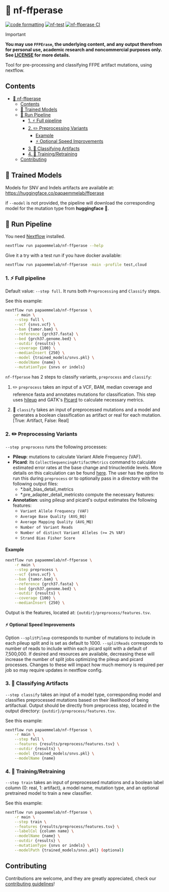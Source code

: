 # 🧽 nf-ffperase

[![code formatting][black_badge]][black_base]
[![nf-test](https://img.shields.io/badge/tested_with-nf--test-337ab7.svg)](https://github.com/askimed/nf-test)
[![nf-ffperase CI](https://github.com/papaemmelab/nf-ffperase/actions/workflows/ci.yaml/badge.svg)](https://github.com/papaemmelab/nf-ffperase/actions/workflows/ci.yaml)

> [!important]
> **You may use `FFPErase`, the underlying content, and any output therefrom for personal use, academic research and noncommercial purposes only. See [LICENSE](LICENSE) for more details.**

Tool for pre-processing and classifying FFPE artifact mutations, using nextflow.

## Contents

- [🧽 nf-ffperase](#-nf-ffperase)
  - [Contents](#contents)
  - [🤖 Trained Models](#-trained-models)
  - [🚀 Run Pipeline](#-run-pipeline)
    - [1. ⚡️ Full pipeline](#1-️-full-pipeline)
    - [2. ✏️ Preprocessing Variants](#2-️-preprocessing-variants)
      - [Example](#example)
      - [⚡️ Optional Speed Improvements](#️-optional-speed-improvements)
    - [3. 🔮 Classifying Artifacts](#3--classifying-artifacts)
    - [4. 🧠 Training/Retraining](#4--trainingretraining)
  - [Contributing](#contributing)

## 🤖 Trained Models

Models for SNV and Indels artifacts are available at: <https://huggingface.co/papaemmelab/ffperase>

if `--model` is not provided, the pipeline will download the corresponding model for the mutation type from **huggingface** 🤗.

## 🚀 Run Pipeline

You need [Nextflow](https://www.nextflow.io/docs/latest/install.html) installed.

```bash
nextflow run papaemmelab/nf-ffperase --help
```

Give it a try with a test run if you have docker available:

```bash
nextflow run papaemmelab/nf-ffperase -main -profile test,cloud
```

### 1. ⚡️ Full pipeline

Default value: `--step full`. It runs both `Preprocessing` and `Classify` steps.

See this example:

```bash
nextflow run papaemmelab/nf-ffperase \
    -r main \
    --step full \
    --vcf {snvs.vcf} \
    --bam {tumor.bam} \
    --reference {grch37.fasta} \
    --bed {grch37.genome.bed} \
    --outdir {results} \
    --coverage {100} \
    --medianInsert {250} \
    --model {trained_models/snvs.pkl} \
    --modelName {name} \
    --mutationType {snvs or indels}
```

`nf-ffperase` has 2 steps to classify variants, `preprocess` and `classify`:

1. ✏️ `preprocess` takes an input of a VCF, BAM, median coverage and reference fasta and annotates mutations for classification. This step uses [hileup][hileup] and GATK's [Picard][picard] to calculate necessary metrics.

2. 🔮 `classify` takes an input of preprocessed mutations and a model and generates a boolean classification as artifact or real for each mutation. [True: Artifact, False: Real]

### 2. ✏️ Preprocessing Variants

`--step preprocess` runs the following processes:

- **Pileup**: mutations to calculate Variant Allele Frequency (VAF).
- **Picard**: its `CollectSequencingArtifactMetrics` command to calculate estimated error rates at the base change and trinucleotide levels. More details on this calculation can be found [here][csam]. The user has the option to run this during `preprocess` or to optionally pass in a directory with the following output files:
  - *.bait_bias_detail_metrics
  - *.pre_adapter_detail_metricsto compute the necessary features:
- **Annotation**: using pileup and picard's output estimates the following features:
  - `Variant Allele Frequency (VAF)`
  - `Average Base Quality (AVG_BQ)`
  - `Average Mapping Quality (AVG_MQ)`
  - `Number of Variant Reads`
  - `Number of distinct Variant Alleles (>= 2% VAF)`
  - `Strand Bias Fisher Score`

#### Example

```bash
nextflow run papaemmelab/nf-ffperase \
    -r main \
    --step preprocess \
    --vcf {snvs.vcf} \
    --bam {tumor.bam} \
    --reference {grch37.fasta} \
    --bed {grch37.genome.bed} \
    --outdir {results} \
    --coverage {100} \
    --medianInsert {250} \
```

Output is the features, located at: `{outdir}/preprocess/features.tsv`.

#### ⚡️ Optional Speed Improvements

Option `--splitPileup` corresponds to number of mutations to include in each pileup split and is set as default to 1000. `--splitReads` corresponds to number of reads to include within each picard split with a default of 7,500,000. If desired and resources are available, decreasing these will increase the number of split jobs optimizing the pileup and picard processes. Changes to these will impact how much memory is required per job so may require updates in nextflow config.

### 3. 🔮 Classifying Artifacts

`--step classify` takes an input of a model type, corresponding model and classifies preprocessed mutations based on their likelihood of being artifactual. Output should be directly from preprocess step, located in the output directory: `{outdir}/preprocess/features.tsv`.

See this example:

```bash
nextflow run papaemmelab/nf-ffperase \
    -r main \
    --step full \
    --features {results/preprocess/features.tsv} \
    --outdir {results} \
    --model {trained_models/snvs.pkl} \
    --modelName {name}
```

### 4. 🧠 Training/Retraining

`--step train` takes an input of preprocessed mutations and a boolean label column (0: real, 1: artifact), a model name, mutation type, and an optional pretrained model to train a new classifier.

See this example:

```bash
nextflow run papaemmelab/nf-ffperase \
    -r main \
    --step train \
    --features {results/preprocess/features.tsv} \
    --labelCol {column name} \
    --modelName {name} \
    --outdir {results} \
    --mutationType {snvs or indels} \
    --modelPath {trained_models/snvs.pkl} (optional)
```

## Contributing

Contributions are welcome, and they are greatly appreciated, check our [contributing guidelines](.github/CONTRIBUTING.md)!

<!-- References -->
[hileup]: https://github.com/brentp/hileup
[picard]: https://broadinstitute.github.io/picard/
[csam]: https://gatk.broadinstitute.org/hc/en-us/articles/360037429491-CollectSequencingArtifactMetrics-Picard-
[black_badge]: https://img.shields.io/badge/code%20style-black-000000.svg
[black_base]: https://github.com/ambv/black
